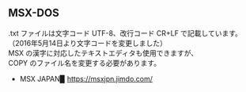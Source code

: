 ## MSX-DOS

.txt ファイルは文字コード UTF-8、改行コード CR+LF で記載しています。\
（2016年5月14日より文字コードを変更しました）\
MSX の漢字に対応したテキストエディタも使用できますが、\
COPY のファイル名を変更する必要があります。

* MSX JAPAN▉ https://msxjpn.jimdo.com/
